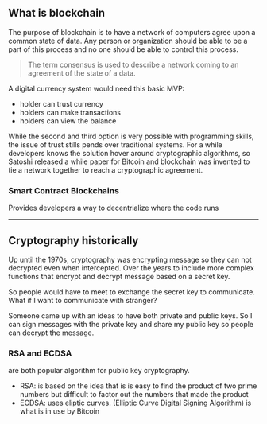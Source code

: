 ## What is blockchain

The purpose of blockchain is to have a network of computers agree upon a common state of data. Any person or organization should be able to be a part of this process and no one should be able to control this process. 

> The term consensus is used to describe a network coming to an agreement of the state of a data.
> 

A digital currency system would need this basic MVP:

- holder can trust currency
- holders can make transactions
- holders can view the balance

While the second and third option is very possible with programming skills, the issue of trust stills pends over traditional systems. For a while developers knows the solution hover around cryptographic algorithms, so Satoshi released a while paper for Bitcoin and blockchain was invented to tie a network together to reach a cryptographic agreement.

### Smart Contract Blockchains

Provides developers a way to decentrialize where the code runs

---

## Cryptography historically

Up until the 1970s, cryptography was encrypting message so they can not decrypted even when intercepted. Over the years to include more complex functions that encrypt and decrypt message based on a secret key.

So people would have to meet to exchange the secret key to communicate. What if I want to communicate with stranger?

Someone came up with an ideas to have both private and public keys. So I can sign messages with the private key and share my public key so people can decrypt the message.

### RSA and ECDSA

are both popular algorithm for public key cryptography.

- RSA: is based on the idea that is is easy to find the product of two prime numbers but difficult to factor out the numbers that made the product
- ECDSA: uses eliptic curves. (Elliptic Curve Digital Signing Algorithm) is what is in use by Bitcoin